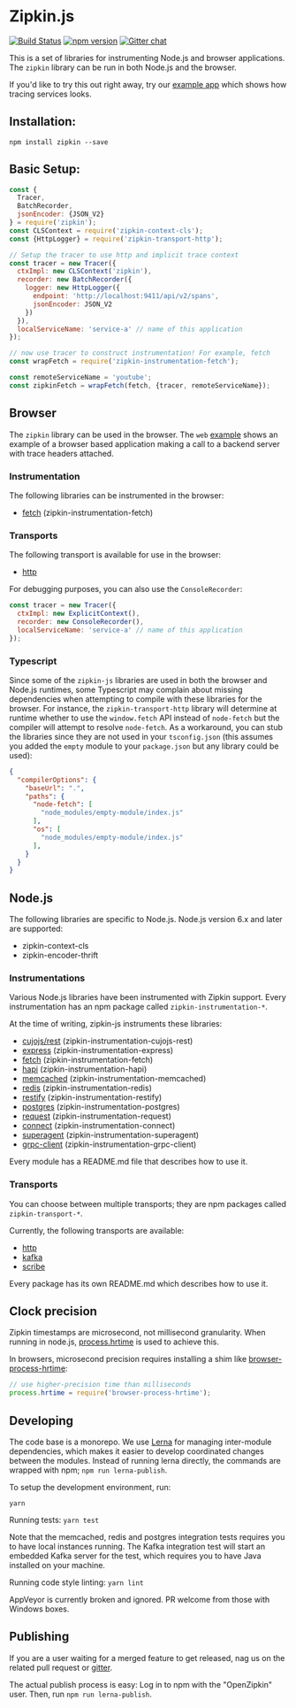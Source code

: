 # Zipkin.js

[![Build Status](https://travis-ci.org/openzipkin/zipkin-js.svg?branch=master)](https://travis-ci.org/openzipkin/zipkin-js)
[![npm version](https://badge.fury.io/js/zipkin.svg)](https://badge.fury.io/js/zipkin)
[![Gitter chat](https://badges.gitter.im/openzipkin/zipkin.svg)](https://gitter.im/openzipkin/zipkin?utm_source=badge&utm_medium=badge&utm_campaign=pr-badge&utm_content=badge)

This is a set of libraries for instrumenting Node.js and browser applications. The `zipkin` library can be run in both Node.js and the browser.

If you'd like to try this out right away, try our [example app](https://github.com/openzipkin/zipkin-js-example) which shows
how tracing services looks.


## Installation:

`npm install zipkin --save`

## Basic Setup:

```javascript
const {
  Tracer,
  BatchRecorder,
  jsonEncoder: {JSON_V2}
} = require('zipkin');
const CLSContext = require('zipkin-context-cls');
const {HttpLogger} = require('zipkin-transport-http');

// Setup the tracer to use http and implicit trace context
const tracer = new Tracer({
  ctxImpl: new CLSContext('zipkin'),
  recorder: new BatchRecorder({
    logger: new HttpLogger({
      endpoint: 'http://localhost:9411/api/v2/spans',
      jsonEncoder: JSON_V2
    })
  }),
  localServiceName: 'service-a' // name of this application
});

// now use tracer to construct instrumentation! For example, fetch
const wrapFetch = require('zipkin-instrumentation-fetch');

const remoteServiceName = 'youtube';
const zipkinFetch = wrapFetch(fetch, {tracer, remoteServiceName});
```

## Browser

The `zipkin` library can be used in the browser. The `web` [example](https://github.com/openzipkin/zipkin-js-example) shows an example of a browser based application making a call to a backend server with trace headers attached.

### Instrumentation

The following libraries can be instrumented in the browser:

- [fetch](packages/zipkin-instrumentation-fetch) (zipkin-instrumentation-fetch)

### Transports

The following transport is available for use in the browser:

- [http](packages/zipkin-transport-http)

For debugging purposes, you can also use the `ConsoleRecorder`:

```javascript
const tracer = new Tracer({
  ctxImpl: new ExplicitContext(),
  recorder: new ConsoleRecorder(),
  localServiceName: 'service-a' // name of this application
});
```

### Typescript

Since some of the `zipkin-js` libraries are used in both the browser and Node.js runtimes, some Typescript may complain about missing dependencies when attempting to compile with these libraries for the browser. For instance, the `zipkin-transport-http` library will determine at runtime whether to use the `window.fetch` API instead of `node-fetch` but the compiler will attempt to resolve `node-fetch`. As a workaround, you can stub the libraries since they are not used in your `tsconfig.json` (this assumes you added the `empty` module to your `package.json` but any library could be used):

```json
{
  "compilerOptions": {
    "baseUrl": ".",
    "paths": {
      "node-fetch": [
        "node_modules/empty-module/index.js"
      ],
      "os": [
        "node_modules/empty-module/index.js"
      ],
    }
  }
}
```

## Node.js

The following libraries are specific to Node.js. Node.js version 6.x and later are supported:

- zipkin-context-cls
- zipkin-encoder-thrift

### Instrumentations

Various Node.js libraries have been instrumented with Zipkin support.
Every instrumentation has an npm package called `zipkin-instrumentation-*`.

At the time of writing, zipkin-js instruments these libraries:

- [cujojs/rest](packages/zipkin-instrumentation-cujojs-rest) (zipkin-instrumentation-cujojs-rest)
- [express](packages/zipkin-instrumentation-express) (zipkin-instrumentation-express)
- [fetch](packages/zipkin-instrumentation-fetch) (zipkin-instrumentation-fetch)
- [hapi](packages/zipkin-instrumentation-hapi) (zipkin-instrumentation-hapi)
- [memcached](packages/zipkin-instrumentation-memcached) (zipkin-instrumentation-memcached)
- [redis](packages/zipkin-instrumentation-redis) (zipkin-instrumentation-redis)
- [restify](packages/zipkin-instrumentation-restify) (zipkin-instrumentation-restify)
- [postgres](packages/zipkin-instrumentation-postgres) (zipkin-instrumentation-postgres)
- [request](packages/zipkin-instrumentation-request) (zipkin-instrumentation-request)
- [connect](packages/zipkin-instrumentation-connect) (zipkin-instrumentation-connect)
- [superagent](packages/zipkin-instrumentation-superagent) (zipkin-instrumentation-superagent)
- [grpc-client](packages/zipkin-instrumentation-grpc-client) (zipkin-instrumentation-grpc-client)

Every module has a README.md file that describes how to use it.

### Transports

You can choose between multiple transports; they are npm packages called `zipkin-transport-*`.

Currently, the following transports are available:

- [http](packages/zipkin-transport-http)
- [kafka](packages/zipkin-transport-kafka)
- [scribe](packages/zipkin-transport-scribe)

Every package has its own README.md which describes how to use it.

## Clock precision

Zipkin timestamps are microsecond, not millisecond granularity. When running in node.js,
[process.hrtime](https://nodejs.org/api/process.html#process_process_hrtime_time) is used to
achieve this.

In browsers, microsecond precision requires installing a shim like [browser-process-hrtime](https://github.com/kumavis/browser-process-hrtime):
```javascript
// use higher-precision time than milliseconds
process.hrtime = require('browser-process-hrtime');
```

## Developing

The code base is a monorepo. We use [Lerna](https://lernajs.io/) for managing inter-module
dependencies, which makes it easier to develop coordinated changes between the modules.
Instead of running lerna directly, the commands are wrapped with npm; `npm run lerna-publish`.

To setup the development environment, run:

```
yarn
```

Running tests: `yarn test`

Note that the memcached, redis and postgres integration tests requires you to have local instances running.
The Kafka integration test will start an embedded Kafka server for the test, which requires you to have
Java installed on your machine.

Running code style linting: `yarn lint`

AppVeyor is currently broken and ignored. PR welcome from those with Windows boxes.

## Publishing

If you are a user waiting for a merged feature to get released, nag us on the related pull request or [gitter](https://gitter.im/openzipkin/zipkin).

The actual publish process is easy: Log in to npm with the "OpenZipkin" user. Then, run `npm run lerna-publish`.
